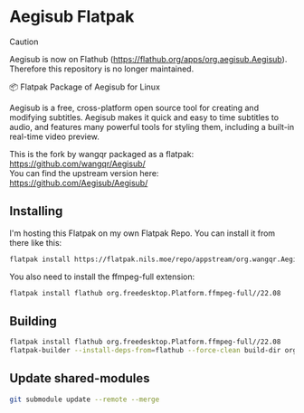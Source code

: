 # Aegisub Flatpak

> [!CAUTION]
>
> Aegisub is now on Flathub (<https://flathub.org/apps/org.aegisub.Aegisub>).  
> Therefore this repository is no longer maintained.

📦 Flatpak Package of Aegisub for Linux

Aegisub is a free, cross-platform open source tool for creating and modifying subtitles. Aegisub makes it quick and easy to time subtitles to audio, and features many powerful tools for styling them, including a built-in real-time video preview.

This is the fork by wangqr packaged as a flatpak: <https://github.com/wangqr/Aegisub/>  
You can find the upstream version here: <https://github.com/Aegisub/Aegisub/>

## Installing

I'm hosting this Flatpak on my own Flatpak Repo. You can install it from there like this:

```bash
flatpak install https://flatpak.nils.moe/repo/appstream/org.wangqr.Aegisub.flatpakref
```

You also need to install the ffmpeg-full extension:

```bash
flatpak install flathub org.freedesktop.Platform.ffmpeg-full//22.08
```

## Building

```bash
flatpak install flathub org.freedesktop.Platform.ffmpeg-full//22.08
flatpak-builder --install-deps-from=flathub --force-clean build-dir org.wangqr.Aegisub.yml
```

## Update shared-modules

```bash
git submodule update --remote --merge
```
